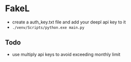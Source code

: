 # FakeL

- create a auth_key.txt file and add your deepl api key to it
- `./venv/Scripts/python.exe main.py`

## Todo
- use multiply api keys to avoid exceeding monthly limit